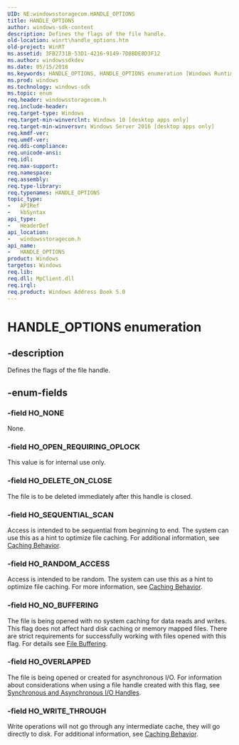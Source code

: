 ```yaml
---
UID: NE:windowsstoragecom.HANDLE_OPTIONS
title: HANDLE_OPTIONS
author: windows-sdk-content
description: Defines the flags of the file handle.
old-location: winrt\handle_options.htm
old-project: WinRT
ms.assetid: 3FB2731B-53D1-4216-9149-7D8BDE8D3F12
ms.author: windowssdkdev
ms.date: 05/15/2018
ms.keywords: HANDLE_OPTIONS, HANDLE_OPTIONS enumeration [Windows Runtime], HO_DELETE_ON_CLOSE, HO_NONE, HO_NO_BUFFERING, HO_OPEN_REQUIRING_OPLOCK, HO_OVERLAPPED, HO_RANDOM_ACCESS, HO_SEQUENTIAL_SCAN, HO_WRITE_THROUGH, windowsstoragecom/HANDLE_OPTIONS, windowsstoragecom/HO_DELETE_ON_CLOSE, windowsstoragecom/HO_NONE, windowsstoragecom/HO_NO_BUFFERING, windowsstoragecom/HO_OPEN_REQUIRING_OPLOCK, windowsstoragecom/HO_OVERLAPPED, windowsstoragecom/HO_RANDOM_ACCESS, windowsstoragecom/HO_SEQUENTIAL_SCAN, windowsstoragecom/HO_WRITE_THROUGH, winrt.handle_options
ms.prod: windows
ms.technology: windows-sdk
ms.topic: enum
req.header: windowsstoragecom.h
req.include-header: 
req.target-type: Windows
req.target-min-winverclnt: Windows 10 [desktop apps only]
req.target-min-winversvr: Windows Server 2016 [desktop apps only]
req.kmdf-ver: 
req.umdf-ver: 
req.ddi-compliance: 
req.unicode-ansi: 
req.idl: 
req.max-support: 
req.namespace: 
req.assembly: 
req.type-library: 
req.typenames: HANDLE_OPTIONS
topic_type:
-	APIRef
-	kbSyntax
api_type:
-	HeaderDef
api_location:
-	windowsstoragecom.h
api_name:
-	HANDLE_OPTIONS
product: Windows
targetos: Windows
req.lib: 
req.dll: MpClient.dll
req.irql: 
req.product: Windows Address Book 5.0
---
```


# HANDLE_OPTIONS enumeration


## -description


Defines the flags of the file handle.


## -enum-fields




### -field HO_NONE

None.


### -field HO_OPEN_REQUIRING_OPLOCK

This value is for internal use only.


### -field HO_DELETE_ON_CLOSE

The file is to be deleted immediately after this handle is closed.



### -field HO_SEQUENTIAL_SCAN

Access is intended to be sequential from beginning to end. The system can use this as a hint to optimize file caching.
For additional information, see <a href="https://msdn.microsoft.com/library/windows/desktop/aa363858(v=vs.85).aspx">Caching Behavior</a>.


### -field HO_RANDOM_ACCESS

Access is intended to be random. The system can use this as a hint to optimize file caching.
For more information, see  <a href="https://msdn.microsoft.com/library/windows/desktop/aa363858(v=vs.85).aspx">Caching Behavior</a>.


### -field HO_NO_BUFFERING

The file is being opened with no system caching for data reads and writes. This flag does not affect hard disk caching or memory mapped files.
There are strict requirements for successfully working with files opened with this flag. For details see  <a href="https://msdn.microsoft.com/library/windows/desktop/cc644950(v=vs.85).aspx">File Buffering</a>.


### -field HO_OVERLAPPED

The file is being opened or created for asynchronous I/O.
For information about considerations when using a file handle created with this flag, see  <a href="https://msdn.microsoft.com/library/windows/desktop/aa363858(v=vs.85).aspx">Synchronous and Asynchronous I/O Handles</a>.


### -field HO_WRITE_THROUGH

Write operations will not go through any intermediate cache, they will go directly to disk.
For additional information, see  <a href="https://msdn.microsoft.com/library/windows/desktop/aa363858(v=vs.85).aspx">Caching Behavior</a>.


